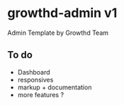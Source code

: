 # growthd-admin v1
Admin Template by Growthd Team

## To do
- Dashboard
- responsives
- markup + documentation
- more features ?
